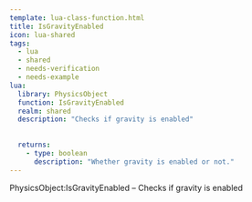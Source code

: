 ```yaml
---
template: lua-class-function.html
title: IsGravityEnabled
icon: lua-shared
tags:
  - lua
  - shared
  - needs-verification
  - needs-example
lua:
  library: PhysicsObject
  function: IsGravityEnabled
  realm: shared
  description: "Checks if gravity is enabled"
  
  
  returns:
    - type: boolean
      description: "Whether gravity is enabled or not."
---
```


<div class="lua__search__keywords">
PhysicsObject:IsGravityEnabled &#x2013; Checks if gravity is enabled
</div>
